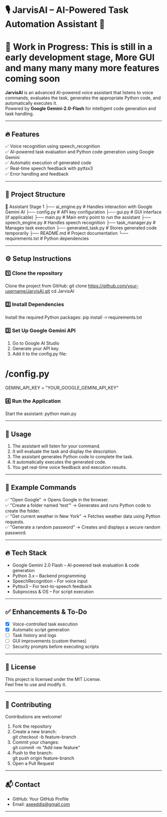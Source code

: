 
# 🎙️ JarvisAI – AI-Powered Task Automation Assistant 🚀

# 🚧 Work in Progress: This is still in a early development stage, More GUI and many many many more features coming soon

**JarvisAI** is an advanced AI-powered voice assistant that listens to voice commands, evaluates the task, generates the appropriate Python code, and automatically executes it.  
Powered by **Google Gemini-2.0-Flash** for intelligent code generation and task handling.

---

## 🔥 **Features**

✅ Voice recognition using speech_recognition  
✅ AI-powered task evaluation and Python code generation using Google Gemini  
✅ Automatic execution of generated code  
✅ Real-time speech feedback with pyttsx3  
✅ Error handling and feedback  

---

## 📂 **Project Structure**

📁 Assistant Stage 1
 ├── ai_engine.py        # Handles interaction with Google Gemini AI
 ├── config.py           # API key configuration
 ├── gui.py              # GUI interface (if applicable)
 ├── main.py             # Main entry point to run the assistant
 ├── speech_engine.py    # Handles speech recognition
 ├── task_manager.py     # Manages task execution
 ├── generated_task.py   # Stores generated code temporarily
 ├── README.md           # Project documentation
 └── requirements.txt    # Python dependencies

---

## ⚙️ **Setup Instructions**

### 1️⃣ Clone the repository
Clone the project from GitHub:
git clone https://github.com/your-username/JarvisAI.git
cd JarvisAI

### 2️⃣ Install Dependencies
Install the required Python packages:
pip install -r requirements.txt

### 3️⃣ Set Up Google Gemini API
1. Go to Google AI Studio  
2. Generate your API key.  
3. Add it to the config.py file:
# /config.py
GEMINI_API_KEY = "YOUR_GOOGLE_GEMINI_API_KEY"

### 4️⃣ Run the Application
Start the assistant:
python main.py

---

## 🎯 **Usage**

1. The assistant will listen for your command.  
2. It will evaluate the task and display the description.  
3. The assistant generates Python code to complete the task.  
4. It automatically executes the generated code.  
5. You get real-time voice feedback and execution results.  

---

## 🚀 **Example Commands**

✅ "Open Google" → Opens Google in the browser.  
✅ "Create a folder named 'test'" → Generates and runs Python code to create the folder.  
✅ "Get current weather in New York" → Fetches weather data using Python requests.  
✅ "Generate a random password" → Creates and displays a secure random password.  

---

## 🔥 **Tech Stack**

- Google Gemini 2.0 Flash – AI-powered task evaluation & code generation  
- Python 3.x – Backend programming  
- SpeechRecognition – For voice input  
- Pyttsx3 – For text-to-speech feedback  
- Subprocess & OS – For script execution  

---

## ✅ **Enhancements & To-Do**

- [x] Voice-controlled task execution  
- [x] Automatic script generation  
- [ ] Task history and logs  
- [ ] GUI improvements (custom themes)  
- [ ] Security prompts before executing scripts  

---

## 📄 **License**
This project is licensed under the MIT License.  
Feel free to use and modify it.

---

## 🤝 **Contributing**

Contributions are welcome!  
1. Fork the repository  
2. Create a new branch:  
git checkout -b feature-branch  
3. Commit your changes:  
git commit -m "Add new feature"  
4. Push to the branch:  
git push origin feature-branch  
5. Open a Pull Request  

---

## 📬 **Contact**

- GitHub: Your GitHub Profile  
- Email: axeeddis@gmail.com  

---



